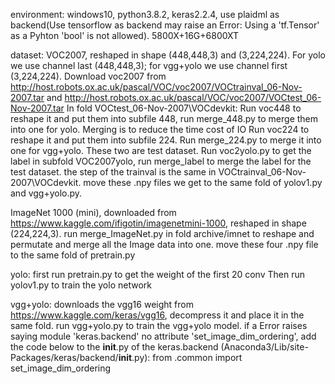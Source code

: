 environment: windows10, python3.8.2, keras2.2.4, use plaidml as backend(Use tensorflow as backend may raise an Error: Using a 'tf.Tensor' as a Pyhton 'bool' is not allowed). 5800X+16G+6800XT


dataset: 
VOC2007, reshaped in shape (448,448,3) and (3,224,224). For yolo we use channel last (448,448,3); for vgg+yolo we use channel first (3,224,224).
Download voc2007 from http://host.robots.ox.ac.uk/pascal/VOC/voc2007/VOCtrainval_06-Nov-2007.tar and http://host.robots.ox.ac.uk/pascal/VOC/voc2007/VOCtest_06-Nov-2007.tar
In fold VOCtest_06-Nov-2007\VOCdevkit: 
Run voc448 to reshape it and put them into subfile 448, run merge_448.py to merge them into one for yolo. Merging is to reduce the time cost of IO 
Run voc224 to reshape it and put them into subfile 224. Run merge_224.py to merge it into one for vgg+yolo. These two are test dataset.
Run voc2yolo.py to get the label in subfold VOC2007yolo, run merge_label to merge the label for the test dataset.
the step of the trainval is the same in VOCtrainval_06-Nov-2007\VOCdevkit.
move these .npy files we get to the same fold of yolov1.py and vgg+yolo.py.

ImageNet 1000 (mini), downloaded from https://www.kaggle.com/ifigotin/imagenetmini-1000, reshaped in shape (224,224,3).
run merge_ImageNet.py in fold archive/imnet to reshape and permutate and merge all the Image data into one. move these four .npy file to the same fold of pretrain.py


yolo:
first run pretrain.py to get the weight of the first 20 conv
Then run yolov1.py to train the yolo network


vgg+yolo:
downloads the vgg16 weight from https://www.kaggle.com/keras/vgg16, decompress it and place it in the same fold.
run vgg+yolo.py to train the vgg+yolo model.
if a Error raises saying module 'keras.backend'  no attribute 'set_image_dim_ordering', add the code below to the __init__.py of the keras.backend (Anaconda3/Lib/site-Packages/keras/backend/__init__.py):
from .common import set_image_dim_ordering
